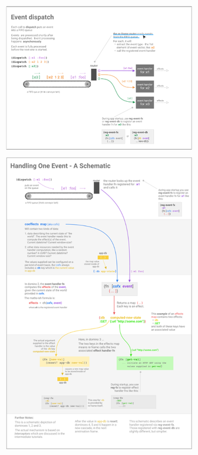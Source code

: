 
<a href="../images/event-dispatch.png">
  <img src="../images/event-dispatch.png">
</a>

<br>
<br>

<a href="../images/event-dispatch.png">
  <img src="../images/handling-one-event.png">
</a>
